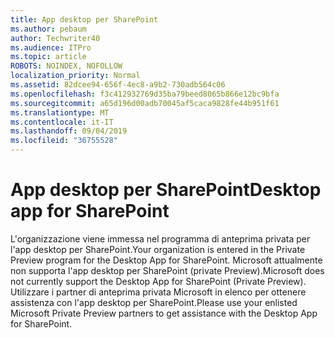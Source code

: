 ```yaml
---
title: App desktop per SharePoint
ms.author: pebaum
author: Techwriter40
ms.audience: ITPro
ms.topic: article
ROBOTS: NOINDEX, NOFOLLOW
localization_priority: Normal
ms.assetid: 82dcee94-656f-4ec8-a9b2-730adb564c06
ms.openlocfilehash: f3c412932769d35ba79beed8065b866e12bc9bfa
ms.sourcegitcommit: a65d196d00adb70045af5caca9828fe44b951f61
ms.translationtype: MT
ms.contentlocale: it-IT
ms.lasthandoff: 09/04/2019
ms.locfileid: "36755528"
---
```

# <a name="desktop-app-for-sharepoint"></a><span data-ttu-id="cb29f-102">App desktop per SharePoint</span><span class="sxs-lookup"><span data-stu-id="cb29f-102">Desktop app for SharePoint</span></span>

<span data-ttu-id="cb29f-103">L'organizzazione viene immessa nel programma di anteprima privata per l'app desktop per SharePoint.</span><span class="sxs-lookup"><span data-stu-id="cb29f-103">Your organization is entered in the Private Preview program for the Desktop App for SharePoint.</span></span> <span data-ttu-id="cb29f-104">Microsoft attualmente non supporta l'app desktop per SharePoint (private Preview).</span><span class="sxs-lookup"><span data-stu-id="cb29f-104">Microsoft does not currently support the Desktop App for SharePoint (Private Preview).</span></span> <span data-ttu-id="cb29f-105">Utilizzare i partner di anteprima privata Microsoft in elenco per ottenere assistenza con l'app desktop per SharePoint.</span><span class="sxs-lookup"><span data-stu-id="cb29f-105">Please use your enlisted Microsoft Private Preview partners to get assistance with the Desktop App for SharePoint.</span></span>
